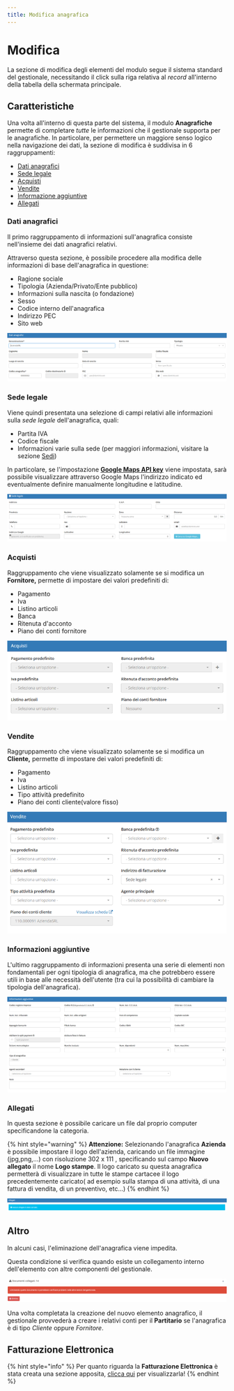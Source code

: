```yaml
---
title: Modifica anagrafica
---
```


# Modifica

La sezione di modifica degli elementi del modulo segue il sistema standard del gestionale, necessitando il click sulla riga relativa al _record_ all'interno della tabella della schermata principale.

## Caratteristiche

Una volta all'interno di questa parte del sistema, il modulo **Anagrafiche** permette di completare _tutte_ le informazioni che il gestionale supporta per le anagrafiche. In particolare, per permettere un maggiore senso logico nella navigazione dei dati, la sezione di modifica è suddivisa in 6 raggruppamenti:

* [Dati anagrafici](modifica.md#dati-anagrafici)
* [Sede legale](modifica.md#sede-legale)
* [Acquisti](modifica.md#acquisti)
* [Vendite](modifica.md#vendite)
* [Informazione aggiuntive](modifica.md#informazioni-aggiuntive)
* [Allegati](modifica.md#allegati)

### Dati anagrafici

Il primo raggruppamento di informazioni sull'anagrafica consiste nell'insieme dei dati anagrafici relativi.

Attraverso questa sezione, è possibile procedere alla modifica delle informazioni di base dell'anagrafica in questione:

* Ragione sociale
* Tipologia \(Azienda/Privato/Ente pubblico\)
* Informazioni sulla nascita \(o fondazione\)
* Sesso
* Codice interno dell'anagrafica
* Indirizzo PEC
* Sito web

![Screenshot modifica anagrafica](../../.gitbook/assets/datianagrafici.PNG)

### Sede legale

Viene quindi presentata una selezione di campi relativi alle informazioni sulla _sede legale_ dell'anagrafica, quali:

* Partita IVA
* Codice fiscale
* Informazioni varie sulla sede \(per maggiori informazioni, visitare la sezione [Sedi](plugin/sedi.md)\)

In particolare, se l'impostazione [**Google Maps API key**](maps.md) viene impostata, sarà possibile visualizzare attraverso Google Maps l'indirizzo indicato ed eventualmente definire manualmente longitudine e latitudine.

![Screenshot sezione sede legale](../../.gitbook/assets/sedelegale.PNG)

### Acquisti

Raggruppamento che viene visualizzato solamente se si modifica un **Fornitore,** permette di impostare dei valori predefiniti di:

* Pagamento 
* Iva
* Listino articoli
* Banca 
* Ritenuta d'acconto
* Piano dei conti fornitore

![Screenshot sezione acquisti](../../.gitbook/assets/acquisti.PNG)

### Vendite

Raggruppamento che viene visualizzato solamente se si modifica un **Cliente,** permette di impostare dei valori predefiniti di:

* Pagamento
* Iva
* Listino articoli
* Tipo attività predefinito 
* Piano dei conti cliente\(valore fisso\)

![Screenshot sezione vendite](../../.gitbook/assets/vendite.PNG)

### Informazioni aggiuntive

L'ultimo raggruppamento di informazioni presenta una serie di elementi non fondamentali per ogni tipologia di anagrafica, ma che potrebbero essere utili in base alle necessità dell'utente \(tra cui la possibilità di cambiare la tipologia dell'anagrafica\).

![Screenshot sezione informazioni aggiuntive](../../.gitbook/assets/informazioniaggiuntive.PNG)

### Allegati

In questa sezione è possibile caricare un file dal proprio computer specificandone la categoria.

{% hint style="warning" %}
**Attenzione:** Selezionando l'anagrafica **Azienda** è possibile impostare il logo dell'azienda, caricando un file immagine \(jpg,png,...\) con risoluzione 302 x 111 , specificando sul campo **Nuovo allegato** il nome **Logo stampe**. Il logo caricato su questa anagrafica permetterà di visualizzare in tutte le stampe cartacee il logo precedentemente caricato\( ad esempio sulla stampa di una attività, di una fattura di vendita, di un preventivo, etc...\)
{% endhint %}

![](../../.gitbook/assets/allegati%20%282%29%20%282%29.PNG)

## Altro

In alcuni casi, l'eliminazione dell'anagrafica viene impedita.

Questa condizione si verifica quando esiste un collegamento interno dell'elemento con altre componenti del gestionale.

![Screenshot documenti collegati](../../.gitbook/assets/doccollegati.PNG)

Una volta completata la creazione del nuovo elemento anagrafico, il gestionale provvederà a creare i relativi conti per il **Partitario** se l'anagrafica è di tipo _Cliente_ oppure _Fornitore_.

## Fatturazione Elettronica

{% hint style="info" %}
Per quanto riguarda la **Fatturazione Elettronica** è stata creata una sezione apposita, [clicca qui](../../faq/fatturazione-elettronica/) per visualizzarla!
{% endhint %}

